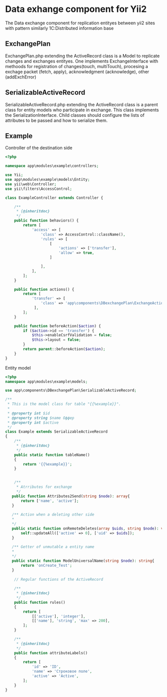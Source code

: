 # Data exhange component for Yii2

The Data exchange component for replication entityes between yii2 sites with pattern similarly 1C:Distributed information base

ExchangePlan
------------

ExchangePlan.php extending the ActiveRecord class is a Model to replicate changes and exchanges entityes. One implements ExchangeInterface with methoods for
registration of changes(touch, multiTouch), procesing a exchage packet (fetch, apply), acknowledgment (acknowledge), other (addExchError)

SerializableActiveRecord
------------------------

SerializableActiveRecord.php extending the ActiveRecord class is a parent class for entity models who participate in exchange. This class implements the SerializationInterface. Child classes should configure the lists of attributes to be passed and how to serialize them.

Example
-------
Controller of the destination side

```PHP
<?php

namespace app\modules\example\controllers;

use Yii;
use app\modules\example\models\Entity;
use yii\web\Controller;
use yii\filters\AccessControl;

class ExampleController extends Controller {

    /**
     * {@inheritdoc}
     */
    public function behaviors() {
        return [
            'access' => [
                'class' => AccessControl::className(),
                'rules' => [
                    [
                        'actions' => ['transfer'],
                        'allow' => true,
                    ]

                ],
            ],
        ];
    }

    public function actions() {
        return [
            'transfer' => [
                'class' => 'app\components\DBexchangePlan\ExchangeAction', // or other path where u replace the ExchangeAction
             ],
        ];
    }

    public function beforeAction($action) {
        if ($action->id == 'transfer') {
            $this->enableCsrfValidation = false;
            $this->layout = false;           
        }
        return parent::beforeAction($action);
    }
}
```

Entity model

```PHP
<?php
namespace app\modules\example\models;

use app\components\DBexchangePlan\SerializableActiveRecord;

/**
 * This is the model class for table "{{%example}}".
 *
 * @property int $id
 * @property string $name Оффер
 * @property int $active
 */
class Example extends SerializableActiveRecord
{
    /**
     * {@inheritdoc}
     */
    public static function tableName()
    {
        return '{{%example}}';
    }

           
    /**
     * Atrributes for exchange
     */
   public function Attributes2Send(string $node): array{
       return ['name', 'active'];
   }
   
   /** Action when a deleting other side 
   *
   */
   public static function onRemoteDeletes(array $uids, string $node): void{
       self::updateAll(['active' => 0], ['uid' => $uids]);
   }
   
   /** Getter of unmutable a entity name
   *
   */
   public static function ModelUniversalName(string $node): string{
       return 'onCreate_Test';
   }
    
    // Regular functions of the ActiveRecord
    
    /**
     * {@inheritdoc}
     */
    public function rules()
    {
        return [
            [['active'], 'integer'],
            [['name'], 'string', 'max' => 200],
        ];
    }

    /**
     * {@inheritdoc}
     */
    public function attributeLabels()
    {
        return [
            'id' => 'ID',
            'name' => 'Строковое поле',
            'active' => 'Active',
        ];
    }
}
```
